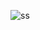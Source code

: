 ![ss](https://user-images.githubusercontent.com/43690534/67573090-bad63680-f761-11e9-98e7-dad3d279a952.jpg)

